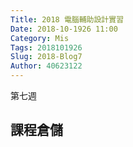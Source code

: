 ```yaml
---
Title: 2018 電腦輔助設計實習
Date: 2018-10-1926 11:00
Category: Mis
Tags: 2018101926
Slug: 2018-Blog7
Author: 40623122
---
```


第七週

<!-- PELICAN_END_SUMMARY -->

課程倉儲
---




